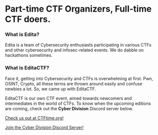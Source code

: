 # Part-time CTF Organizers, Full-time CTF doers.

### What is Edita?
Edita is a team of Cybersecurity enthusiasts participating in various CTFs and other cybersecurity and infosec-related events. We do dabble on hackathons sometimes.

### What is EditaCTF?
Face it, getting into Cybersecurity and CTFs is overwhelming at first. Pwn, OSINT, Crypto, all these terms are thrown around easily and confuse newbies a lot. So, we came up with EditaCTF.

EditaCTF is our own CTF event, aimed towards newcomers and intermediates in the world of CTFs. To know when the upcoming editions are coming, check out the **Cyber Division** Discord server below.

[Check us out at CTFtime.org!](https://ctftime.org/team/272923)

[Join the Cyber Division Discord Server!](https://discord.gg/Qr3PsJfRF4)
